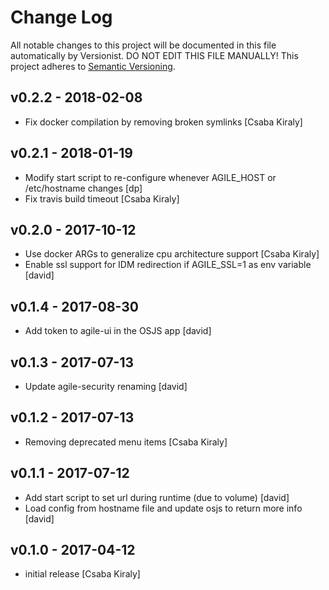 # Change Log

All notable changes to this project will be documented in this file
automatically by Versionist. DO NOT EDIT THIS FILE MANUALLY!
This project adheres to [Semantic Versioning](http://semver.org/).

## v0.2.2 - 2018-02-08

* Fix docker compilation by removing broken symlinks [Csaba Kiraly]

## v0.2.1 - 2018-01-19

* Modify start script to re-configure whenever AGILE_HOST or /etc/hostname changes [dp]
* Fix travis build timeout [Csaba Kiraly]

## v0.2.0 - 2017-10-12

* Use docker ARGs to generalize cpu architecture support [Csaba Kiraly]
* Enable ssl support for IDM redirection if AGILE_SSL=1 as env variable [david]

## v0.1.4 - 2017-08-30

* Add token to agile-ui in the OSJS app [david]

## v0.1.3 - 2017-07-13

* Update agile-security renaming [david]

## v0.1.2 - 2017-07-13

* Removing deprecated menu items [Csaba Kiraly]

## v0.1.1 - 2017-07-12

* Add start script to set url during runtime (due to volume) [david]
* Load config from hostname file and update osjs to return more info [david]

## v0.1.0 - 2017-04-12

* initial release [Csaba Kiraly]
